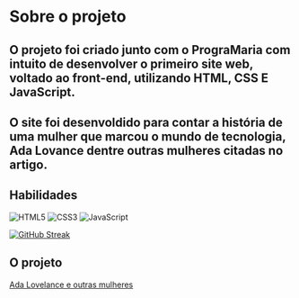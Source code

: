 # Sobre o projeto

## O projeto foi criado junto com o PrograMaria com intuito de desenvolver o primeiro site web, voltado ao front-end, utilizando HTML, CSS E JavaScript.

## O site foi desenvoldido para contar a história de uma mulher que marcou o mundo de tecnologia, Ada Lovance dentre outras mulheres citadas no artigo.
## Habilidades 
![HTML5](https://img.shields.io/badge/HTML5-E34F26?style=for-the-badge&logo=html5&logoColor=white)
![CSS3](https://img.shields.io/badge/CSS3-1572B6?style=for-the-badge&logo=css3&logoColor=white)
![JavaScript](https://img.shields.io/badge/JavaScript-F7DF1E?style=for-the-badge&logo=javascript&logoColor=black)

[![GitHub Streak](https://streak-stats.demolab.com/?user=SEUUSERNAME&theme=bear&background=000&border=30A3DC&dates=FFF)](https://git.io/streak-stats)

## O projeto
[Ada Lovelance e outras mulheres](https://rayanedev.hithub.io/primeiro-site/)
